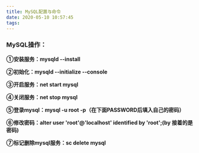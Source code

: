 ```yaml
---
title: MySQL配置与命令
date: 2020-05-10 10:57:45
tags:
---
```




### MySQL操作：

**①安装服务：mysqld --install**

**②初始化：mysqld --initialize --console**

**③开启服务：net start mysql**

**④关闭服务：net stop mysql**

**⑤登录mysql：mysql -u root -p（在下面PASSWORD后填入自己的密码）**

**⑥修改密码：alter user 'root'@'localhost' identified by 'root';(by 接着的是密码)**

**⑦标记删除mysql服务：sc delete mysql**

